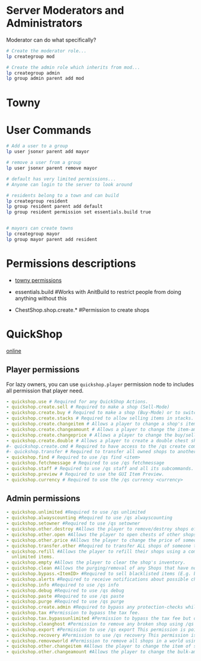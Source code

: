 # Server Moderators and Administrators

Moderator can do what specifically?

```sh
# Create the moderator role...
lp creategroup mod
```

```sh
# Create the admin role which inherits from mod...
lp creategroup admin
lp group admin parent add mod
```

# Towny

# User Commands

```sh
# Add a user to a group
lp user jsonxr parent add mayor

# remove a user from a group
lp user jsonxr parent remove mayor
```

```sh
# default has very limited permissions...
# Anyone can login to the server to look around

# residents belong to a town and can build
lp creategroup resident
lp group resident parent add default
lp group resident permission set essentials.build true


# mayors can create towns
lp creategroup mayor
lp group mayor parent add resident
```

# Permissions descriptions

- [towny permissions](https://code.google.com/archive/a/eclipselabs.org/p/towny/wikis/PermissionNodes.wiki#:~:text=Towny%20makes%20use%20of%20Permission,By%20default%20the%20townyperms.)

- essentials.build #Works with AnitBuild to restrict people from doing anything without this
- ChestShop.shop.create.\* #Permission to create shops

# QuickShop

[online](https://www.spigotmc.org/resources/quickshop-reremake-1-19-ready-multi-currency.62575/)

## Player permissions

For lazy owners, you can use `quickshop.player` permission node to includes all permission that player need.

```yml
- quickshop.use # Required for any QuickShop Actions.
- quickshop.create.sell # Required to make a shop (Sell-Mode)
- quickshop.create.buy # Required to make a shop (Buy-Mode) or to switch from Sell to Buy-Mode.
- quickshop.create.stacks # Required to allow selling items in stacks.
- quickshop.create.changeitem # Allows a player to change a shop's item.
- quickshop.create.changeamount # Allows a player to change the item-amount per buy/sell.
- quickshop.create.changeprice # Allows a player to change the buy/sell price of their shops.
- quickshop.create.double # Allows a player to create a double chest shop.
#- quickshop.create.cmd # Required to have access to the /qs create command. This command may bypass certain protections of not-supported protection plugins!
#- quickshop.transfer # Required to transfer all owned shops to another player.
- quickshop.find # Required to use /qs find <item>
- quickshop.fetchmessage # Required to use /qs fetchmessage
- quickshop.staff # Required to use /qs staff and all its subcommands.
- quickshop.preview # Required to use the GUI Item Preview.
- quickshop.currency # Required to use the /qs currency <currency>
```

## Admin permissions

```yml
- quickshop.unlimited #Required to use /qs unlimited
- quickshop.alwayscounting #Required to use /qs alwayscounting
- quickshop.setowner #Required to use /qs setowner
- quickshop.other.destroy #Allows the player to remove/destroy shops of others.
- quickshop.other.open #Allows the player to open chests of other shops and take/put items from/into it.
- quickshop.other.price #Allows the player to change the price of someone's shop.
- quickshop.transfer.other #Required to transfer ALL shops of someone to another player.
- quickshop.refill #Allows the player to refill their shops using a command, essentially making the shop having
  unlimited items.
- quickshop.empty #Allows the player to clear the shop's inventory.
- quickshop.clean #Allows the purging/removal of any Shops that have no items in stock.
- quickshop.bypass.<ItemID> #Required to sell blacklisted items (E.g. bedrock).
- quickshop.alerts #Required to receive notifications about possible cheating, plugin warnings and updates.
- quickshop.info #Required to use /qs info
- quickshop.debug #Required to use /qs debug
- quickshop.paste #Required to use /qs paste
- quickshop.purge #Required to use /qs purge
- quickshop.create.admin #Required to bypass any protection-checks while creating a shop using /qs supercreate
- quickshop.tax #Permission to bypass the tax fee.
- quickshop.tax.bypassunlimited #Permission to bypass the tax fee but only in unlimited shop.
- quickshop.cleanghost #Permission to remove any broken shop using /qs cleanghost
- quickshop.export #Permission to use /qs export This permission is pointless since the command is console only.
- quickshop.recovery #Permission to use /qs recovery This permission is pointless since the command is console only.
- quickshop.removeworld #Permission to remove all shops in a world using /qs removeworld
- quickshop.other.changeitem #Allows the player to change the item of someone's shop.
- quickshop.other.changeamount #Allows the player to change the bulk-amount of someone's shop.
```
